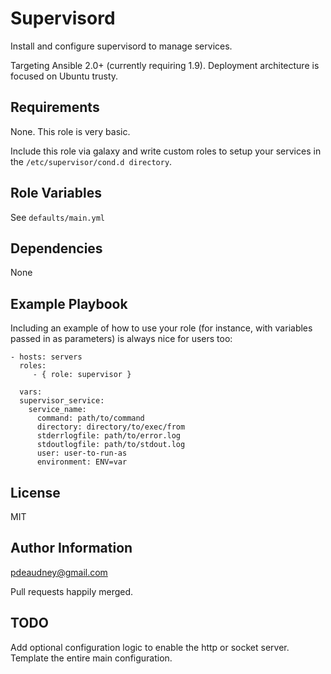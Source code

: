 Supervisord
===========

Install and configure supervisord to manage services.

Targeting Ansible 2.0+ (currently requiring 1.9).
Deployment architecture is focused on Ubuntu trusty.

Requirements
------------

None. This role is very basic.

Include this role via galaxy and write custom roles to setup your services in
the `/etc/supervisor/cond.d directory`.

Role Variables
--------------

See `defaults/main.yml`

Dependencies
------------

None

Example Playbook
----------------

Including an example of how to use your role (for instance, with variables passed in as parameters) is always nice for users too:

    - hosts: servers
      roles:
         - { role: supervisor }

      vars:
      supervisor_service:
        service_name:
          command: path/to/command
          directory: directory/to/exec/from
          stderrlogfile: path/to/error.log
          stdoutlogfile: path/to/stdout.log
          user: user-to-run-as
          environment: ENV=var

License
-------

MIT

Author Information
------------------

pdeaudney@gmail.com

Pull requests happily merged.

TODO
----

Add optional configuration logic to enable the http or socket server.
Template the entire main configuration.
